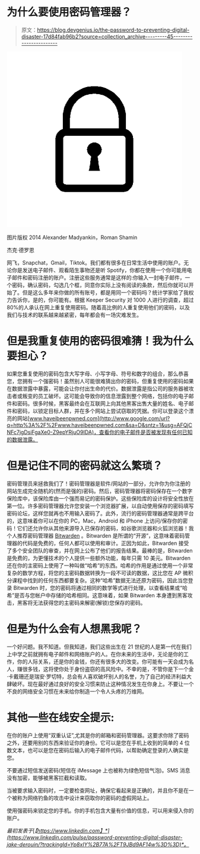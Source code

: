# 为什么要使用密码管理器？

> 原文：<https://blog.devgenius.io/the-password-to-preventing-digital-disaster-17d84fab96b2?source=collection_archive---------45----------------------->

![](img/255cd20a3552997c3a52504aea0ae27a.png)

图片版权 2014 Alexander Madyankin，Roman Shamin

杰克·德罗恩

网飞，Snapchat，Gmail，Tiktok。我们都有很多在日常生活中使用的账户。无论你是发送电子邮件、观看陌生事物还是听 Spotify，你都在使用一个你可能用电子邮件和密码注册的账户。注册这些服务通常是这样的:你输入一封电子邮件，一个密码，确认密码，勾选几个框，同意你实际上没有阅读的条款，然后你就可以开始了。但是这么多年来你做的所有账号，都是用同一个密码吗？统计学家给了我权力告诉你，是的，你可能有。根据 Keeper Security 对 1000 人进行的调查，超过 80%的人承认在网上重复使用密码。随着高比例的人重复使用他们的密码，以及我们与技术的联系越来越紧密，每年都会有一场灾难发生。

# 但是我重复使用的密码很难猜！我为什么要担心？

如果您重复使用的密码包含大写字母、小写字母、符号和数字的组合，那么恭喜您，您拥有一个强密码！虽然别人可能很难猜出你的密码，但重复使用的密码如果在数据泄露中暴露，可能会让你付出生命的代价。数据泄露是指公司的服务器被攻击者或叛变的员工破坏。这可能会导致你的信息泄露到整个网络，包括你的电子邮件和密码。很多时候，黑客最终会在互联网上向其他黑客出售大量的姓名、电子邮件和密码，以锁定目标人群，并在多个网站上尝试窃取的凭据。你可以登录这个漂亮的网站[www.haveibeenpwned.com](http://www.google.com/url?q=http%3A%2F%2Fwww.haveibeenpwned.com&sa=D&sntz=1&usg=AFQjCNFc7jgDsiFgaXe0-Z9epYRjuO9IDA)，查看你的电子邮件是否被发现有任何已知的数据泄露。

# 但是记住不同的密码就这么繁琐？

密码管理员来拯救我们了！密码管理器是软件/网站的一部分，允许你为你注册的网站生成完全随机的(然而是强的)密码。然后，密码管理器将密码保存在一个数字保险库中，该保险库由一个强而易记的密码保护。这些保险库的设计将安全性放在第一位。许多密码管理器允许您安装一个浏览器扩展，以自动使用保存的密码填写密码论坛，这样您就再也不用输入密码了。此外，流行的密码管理器通常是跨平台的，这意味着你可以在你的 PC，Mac，Android 和 iPhone 上访问/保存你的密码！它们还允许你从其他来源导入已保存的密码，如谷歌浏览器和火狐浏览器！我个人推荐密码管理器 [Bitwarden](https://www.google.com/url?q=https%3A%2F%2Fbitwarden.com%2F&sa=D&sntz=1&usg=AFQjCNHXlWApGAFq1PQtYJWEPzMLWlbOIw) 。Bitwarden 是所谓的“开源”，这意味着密码管理器的代码是免费的，任何人都可以使用和审计。正因为如此，Bitwarden 接受了多个安全团队的审查，并在网上公布了他们的报告结果。最棒的是，Bitwarden 是免费的，为更懂技术的个人提供一些额外功能，每年只需 10 美元。Bitwarden 还在你的主密码上使用了一种叫做“哈希”的东西。哈希的作用是通过使用一个非常复杂的数学方程，将您的主密码数据转换为一段不可读的数据，这比您在 AP 微积分课程中找到的任何东西都要复杂。这种“哈希”数据无法还原为密码，因此当您登录 Bitwarden 时，您的密码将通过相同的数学等式进行处理，以查看结果或“哈希”是否与您帐户中存储的哈希相同。这意味着，如果 Bitwarden 本身遭到黑客攻击，黑客将无法获得您的主密码来解密(解锁)您保存的密码。

# 但是为什么会有人想黑我呢？

一个好问题。我不知道。但我知道，我们这些出生在 21 世纪的人是第一代在我们上中学之前就拥有电子邮件和网络账户的人。在你未来的生活中，无论是你的工作，你的人际关系，还是你的金钱，你还有很多大的改变。你可能有一天会成为名人，赚很多钱，这将使你处于身份盗窃的高风险中。不幸的是，不管你是下一个金·卡戴珊还是瑞安·罗切特，总会有人喜欢破坏别人的名誉，为了自己的经济利益大肆破坏。现在最好通过良好的安全习惯来防止这种情况发生在你身上。不要让一个不良的网络安全习惯在未来给你制造一个令人头疼的万维网。

# 其他一些在线安全提示:

在你的账户上使用“双重认证”,尤其是你的邮箱和密码管理器。这要求你除了密码之外，还要用别的东西来验证你的身份。它可以是您在手机上收到的简单的 4 位数文本，也可以是您在密码后输入的电子邮件代码，以帮助确定登录的人确实是您。

不要通过短信发送密码(短信在 iMessage 上也被称为绿色短信气泡)。SMS 消息没有加密，能够被黑客拦截和读取。

当被要求输入密码时，一定要检查网址，确保它看起来是正确的，并且你不是在一个被称为网络钓鱼的攻击中设计来窃取你的密码的虚假网站上。

使用强密码来锁定您的手机。你的手机包含大量有价值的信息，可以用来侵入你的账户。

*最初发表于*[*【https://www.linkedin.com】*](https://www.linkedin.com/pulse/password-preventing-digital-disaster-jake-derouin/?trackingId=Yp8xIY%2B77A%2FT9JBd9AF14w%3D%3D)*。*